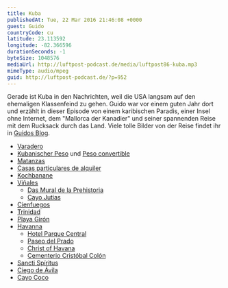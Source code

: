```yaml
---
title: Kuba
publishedAt: Tue, 22 Mar 2016 21:46:08 +0000
guest: Guido
countryCode: cu
latitude: 23.113592
longitude: -82.366596
durationSeconds: -1
byteSize: 1048576
mediaUrl: http://luftpost-podcast.de/media/luftpost86-kuba.mp3
mimeType: audio/mpeg
guid: http://luftpost-podcast.de/?p=952
---
```


Gerade ist Kuba in den Nachrichten, weil die USA langsam auf den ehemaligen Klassenfeind zu gehen. Guido war vor einem guten Jahr dort und erzählt in dieser Episode von einem karibischen Paradis, einer Insel ohne Internet, dem "Mallorca der Kanadier" und seiner spannenden Reise mit dem Rucksack durch das Land. Viele tolle Bilder von der Reise findet ihr in [Guidos Blog](https://sideseein.wordpress.com/category/kuba/). 
* [Varadero](https://de.wikipedia.org/wiki/Varadero)
* [Kubanischer Peso](https://de.wikipedia.org/wiki/Kubanischer%5FPeso) und [Peso convertible](https://de.wikipedia.org/wiki/Peso%5Fconvertible)
* [Matanzas](https://de.wikipedia.org/wiki/Matanzas)
* [Casas particulares de alquiler](https://de.wikipedia.org/wiki/Tourismus%5Fin%5FKuba#Casas%5Fparticulares%5Fde%5Falquiler)
* [Kochbanane](https://de.wikipedia.org/wiki/Kochbanane)
* [Viñales](https://de.wikipedia.org/wiki/Viñales%5F%28Kuba%29)  
   * [Das Mural de la Prehistoria](https://www.tripadvisor.de/Attraction%5FReview-g616288-d2718887-Reviews-Mural%5Fde%5Fla%5FPrehistoria-Vinales%5FPinar%5Fdel%5FRio%5FProvince%5FCuba.html)  
   * [Cayo Jutias](https://www.tripadvisor.com/Attraction%5FReview-g1572264-d4108049-Reviews-Cayo%5FJutias-Minas%5Fde%5FMatahambre%5FPinar%5Fdel%5FRio%5FProvince%5FCuba.html)
* [Cienfuegos](https://de.wikipedia.org/wiki/Cienfuegos%5F%28Stadt%29)
* [Trinidad](https://de.wikipedia.org/wiki/Trinidad%5F%28Kuba%29)
* [Playa Girón](https://en.wikipedia.org/wiki/Playa%5FGirón)
* [Havanna](https://de.wikipedia.org/wiki/Havanna)  
   * [Hotel Parque Central](http://www.hotelparquecentral-cuba.com)  
   * [Paseo del Prado](https://en.wikipedia.org/wiki/Paseo%5Fdel%5FPrado,%5FHavana)  
   * [Christ of Havana](https://en.wikipedia.org/wiki/Christ%5Fof%5FHavana)  
   * [Cementerio Cristóbal Colón](https://de.wikipedia.org/wiki/Cementerio%5FCristóbal%5FColón)
* [Sancti Spíritus](https://de.wikipedia.org/wiki/Sancti%5FSp%C3%ADritus)
* [Ciego de Ávila](https://de.wikipedia.org/wiki/Ciego%5Fde%5FÁvila)
* [Cayo Coco](https://de.wikipedia.org/wiki/Cayo%5FCoco)
